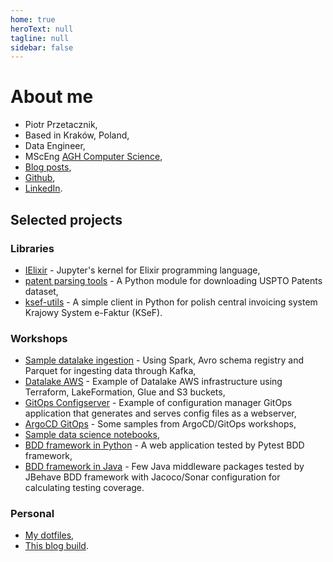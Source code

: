 ```yaml
---
home: true
heroText: null
tagline: null
sidebar: false
---
```


# About me

* Piotr Przetacznik,
* Based in Kraków, Poland,
* Data Engineer,
* MScEng [AGH Computer Science](https://www.informatyka.agh.edu.pl/en/),
* [Blog posts](post/),
* [Github](https://github.com/pprzetacznik),
* [LinkedIn](https://www.linkedin.com/in/pprzetacznik/).

## Selected projects

### Libraries

* [IElixir](https://github.com/pprzetacznik/IElixir) - Jupyter's kernel for Elixir programming language,
* [patent parsing tools](https://github.com/pprzetacznik/patent-parsing-tools) - A Python module for downloading USPTO Patents dataset,
* [ksef-utils](https://github.com/pprzetacznik/ksef-utils) - A simple client in Python for polish central invoicing system Krajowy System e-Faktur (KSeF).

### Workshops

* [Sample datalake ingestion](https://github.com/pprzetacznik/datalake) - Using Spark, Avro schema registry and Parquet for ingesting data through Kafka,
* [Datalake AWS](https://github.com/pprzetacznik/datalake-aws) - Example of Datalake AWS infrastructure using Terraform, LakeFormation, Glue and S3 buckets,
* [GitOps Configserver](https://github.com/pprzetacznik/gitops-configserver) - Example of configuration manager GitOps application that generates and serves config files as a webserver,
* [ArgoCD GitOps](https://github.com/pprzetacznik/argocd-gitops) - Some samples from ArgoCD/GitOps workshops,
* [Sample data science notebooks](https://github.com/pprzetacznik/data-science-notebooks),
* [BDD framework in Python](https://github.com/pprzetacznik/bdd-test-framework) - A web application tested by Pytest BDD framework,
* [BDD framework in Java](https://github.com/pprzetacznik/idea-factory-quality-assurance) - Few Java middleware packages tested by JBehave BDD framework with Jacoco/Sonar configuration for calculating testing coverage.

### Personal

* [My dotfiles](https://github.com/pprzetacznik/dotfiles),
* [This blog build](https://github.com/pprzetacznik/pprzetacznik.github.io-dev).
